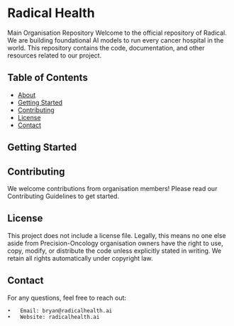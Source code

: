 # Radical Health 
Main Organisation Repository
Welcome to the official repository of Radical. We are building foundational AI models to run every cancer hospital in the world. This repository contains the code, documentation, and other resources related to our project.

## Table of Contents

- [About](#about)
- [Getting Started](#getting-started)
- [Contributing](#contributing)
- [License](#license)
- [Contact](#contact)

## Getting Started

## Contributing

We welcome contributions from organisation members! Please read our Contributing Guidelines to get started.

## License

This project does not include a license file. Legally, this means no one else aside from Precision-Oncology organisation owners have the right to use, copy, modify, or distribute the code unless explicitly stated in writing. We retain all rights automatically under copyright law. 

## Contact

For any questions, feel free to reach out:

	•	Email: bryan@radicalhealth.ai
	•	Website: radicalhealth.ai
